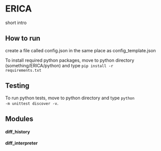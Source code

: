 # ERICA
short intro

## How to run
create a file called config.json in the same place as config_template.json

To install required python packages, move to python directory (something/ERICA/python) and type <code>pip install -r requirements.txt</code>

## Testing
To run python tests, move to python directory and type <code>python -m unittest discover -v</code>.

## Modules
#### diff_history
#### diff_interpreter
